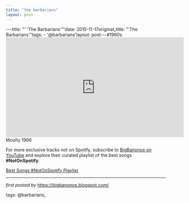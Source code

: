 ```yaml
---
title: "the barbarians"
layout: post
---
```

---title: "' 'The Barbarians''"date: 2015-11-17original_title: "'The Barbarians'"tags:  - '@barbarians'layout: post---#1960s <br /><iframe width="560" height="315" src="https://www.youtube.com/embed/25x3aIWs76E?list=PLtuNtuTatqI3X01zTqiujiaUhFaK1PjKA" frameborder="0" allowfullscreen></iframe><br />Moulty 1966<!--Subscribe and Playlist Links--><div>    <p>For more exclusive tracks not on Spotify, subscribe to <a href="https://www.youtube.com/@BigBanonos" target="_blank">BigBanonos on YouTube</a> and explore their curated playlist of the best songs <strong>#NotOnSpotify</strong>.</p>    <p><a href="https://www.youtube.com/playlist?list=PLtuNtuTatqI0kFahUCbtbfenC_ET5O_tr" target="_blank">Best Songs #NotOnSpotify Playlist<br /></a></p></div><hr /><p><em>first posted by</em> <a href="https://bigbanonos.blogspot.com/" rel="noopener" target="_new">https://bigbanonos.blogspot.com/</a></p><p>tags: @barbarians,</p>
